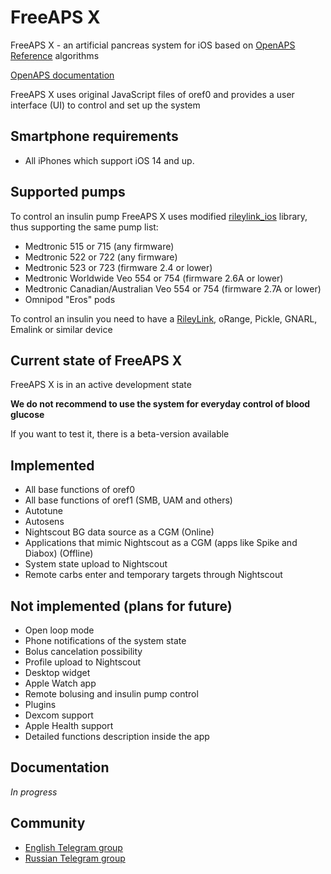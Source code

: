 # FreeAPS X

FreeAPS X - an artificial pancreas system for iOS based on [OpenAPS Reference](https://github.com/openaps/oref0) algorithms

[OpenAPS documentation](https://openaps.readthedocs.io/en/latest/)

FreeAPS X uses original JavaScript files of oref0 and provides a user interface (UI) to control and set up the system

## Smartphone requirements

- All iPhones which support iOS 14 and up.

## Supported pumps

To control an insulin pump FreeAPS X uses modified [rileylink_ios](https://github.com/ps2/rileylink_ios) library, thus supporting the same pump list:

- Medtronic 515 or 715 (any firmware)
- Medtronic 522 or 722 (any firmware)
- Medtronic 523 or 723 (firmware 2.4 or lower)
- Medtronic Worldwide Veo 554 or 754 (firmware 2.6A or lower)
- Medtronic Canadian/Australian Veo 554 or 754 (firmware 2.7A or lower)
- Omnipod "Eros" pods

To control an insulin you need to have a [RileyLink](https://getrileylink.org), oRange, Pickle, GNARL, Emalink or similar device

## Current state of FreeAPS X

FreeAPS X is in an active development state

**We do not recommend to use the system for everyday control of blood glucose**

If you want to test it, there is a beta-version available

## Implemented

- All base functions of oref0
- All base functions of oref1 (SMB, UAM and others)
- Autotune
- Autosens
- Nightscout BG data source as a CGM (Online)
- Applications that mimic Nightscout as a CGM (apps like Spike and Diabox) (Offline)
- System state upload to Nightscout
- Remote carbs enter and temporary targets through Nightscout

## Not implemented (plans for future)

- Open loop mode
- Phone notifications of the system state
- Bolus cancelation possibility
- Profile upload to Nightscout
- Desktop widget
- Apple Watch app
- Remote bolusing and insulin pump control
- Plugins
- Dexcom support
- Apple Health support
- Detailed functions description inside the app

## Documentation

*In progress*


## Community

- [English Telegram group](https://t.me/freeapsx_eng)
- [Russian Telegram group](https://t.me/freeapsx)
